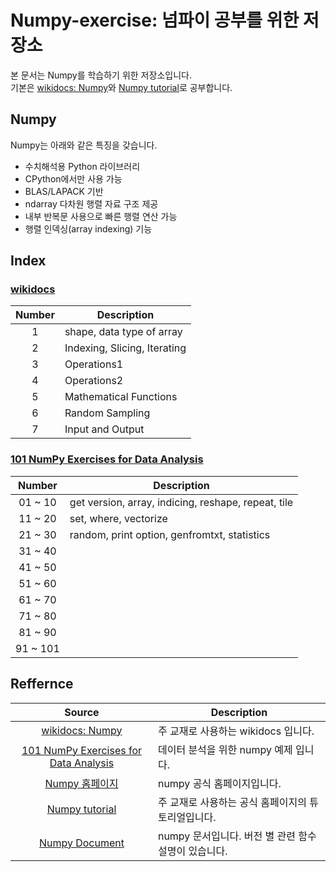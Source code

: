 # Numpy-exercise: 넘파이 공부를 위한 저장소
본 문서는 Numpy를 학습하기 위한 저장소입니다. <br/>
기본은 [wikidocs: Numpy](https://wikidocs.net/book/2372)와 [Numpy tutorial](https://numpy.org/devdocs/user/quickstart.html)로 공부합니다.

## Numpy
Numpy는 아래와 같은 특징을 갖습니다.

- 수치해석용 Python 라이브러리
- CPython에서만 사용 가능
- BLAS/LAPACK 기반
- ndarray 다차원 행렬 자료 구조 제공
- 내부 반복문 사용으로 빠른 행렬 연산 가능
- 행렬 인덱싱(array indexing) 기능

## Index

### [wikidocs](./wikidocs_code)
| Number | Description |
|:---:|---|
| 1 | shape, data type of array |
| 2 | Indexing, Slicing, Iterating |
| 3 | Operations1 |
| 4 | Operations2 |
| 5 | Mathematical Functions |
| 6 | Random Sampling |
| 7 | Input and Output |
### [101 NumPy Exercises for Data Analysis](https://www.machinelearningplus.com/python/101-numpy-exercises-python/)
| Number | Description |
|:---:|---|
| 01 ~ 10 | get version, array, indicing, reshape, repeat, tile |
| 11 ~ 20 | set, where, vectorize |
| 21 ~ 30 | random, print option, genfromtxt, statistics |
| 31 ~ 40 |  |
| 41 ~ 50 |  |
| 51 ~ 60 |  |
| 61 ~ 70 |  |
| 71 ~ 80 |  |
| 81 ~ 90 |  |
| 91 ~ 101 |  |

## Reffernce
| Source | Description |
|:---:|---|
| [wikidocs: Numpy](https://wikidocs.net/book/2372) | 주 교재로 사용하는 wikidocs 입니다. |
| [101 NumPy Exercises for Data Analysis](https://www.machinelearningplus.com/python/101-numpy-exercises-python/) | 데이터 분석을 위한 numpy 예제 입니다. |
| [Numpy 홈페이지](https://numpy.org/) | numpy 공식 홈페이지입니다. |
| [Numpy tutorial](https://numpy.org/devdocs/user/quickstart.html) | 주 교재로 사용하는 공식 홈페이지의 튜토리얼입니다. |
| [Numpy Document](https://numpy.org/doc/) | numpy 문서입니다. 버전 별 관련 함수 설명이 있습니다. |
<br/>